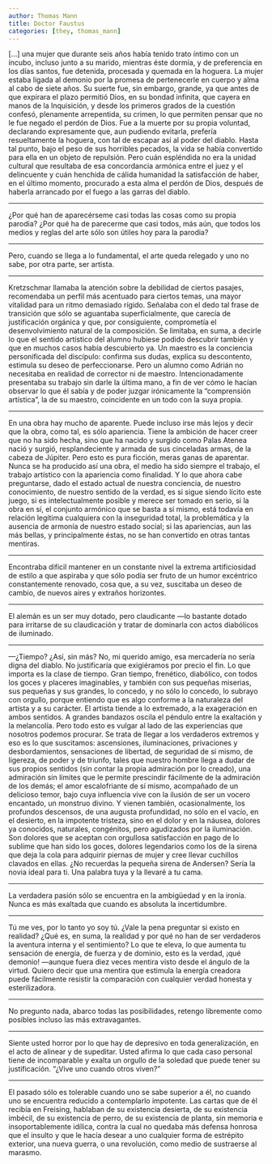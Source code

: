 ```yaml
---
author: Thomas Mann
title: Doctor Faustus
categories: [they, thomas_mann]
---
```


[...] una mujer que durante seis años había tenido trato íntimo con un íncubo, incluso junto a su marido, mientras éste dormía, y de preferencia en los días santos, fue detenida, procesada y quemada en la hoguera. La mujer estaba ligada al demonio por la promesa de pertenecerle en cuerpo y alma al cabo de siete años. Su suerte fue, sin embargo, grande, ya que antes de que expirara el plazo permitió Dios, en su bondad infinita, que cayera en manos de la Inquisición, y desde los primeros grados de la cuestión confesó, plenamente arrepentida, su crimen, lo que permiten pensar que no le fue negado el perdón de Dios. Fue a la muerte por su propia voluntad, declarando expresamente que, aun pudiendo evitarla, prefería resueltamente la hoguera, con tal de escapar así al poder del diablo. Hasta tal punto, bajo el peso de sus horribles pecados, la vida se había convertido para ella en un objeto de repulsión. Pero cuán espléndida no era la unidad cultural que resultaba de esa concordancia armónica entre el juez y el delincuente y cuán henchida de cálida humanidad la satisfacción de haber, en el último momento, procurado a esta alma el perdón de Dios, después de haberla arrancado por el fuego a las garras del diablo.

<hr>
¿Por qué han de aparecérseme casi todas las cosas como su propia parodia? ¿Por qué ha de parecerme que casi todos, más aún, que todos los medios y reglas del arte sólo son útiles hoy para la parodia?

<hr>
Pero, cuando se llega a lo fundamental, el arte queda relegado y uno no sabe, por otra parte, ser artista.

<hr>
Kretzschmar llamaba la atención sobre la debilidad de ciertos pasajes, recomendaba un perfil más acentuado para ciertos temas, una mayor vitalidad para un ritmo demasiado rígido. Señalaba con el dedo tal frase de transición que sólo se aguantaba superficialmente, que carecía de justificación orgánica y que, por consiguiente, comprometía el desenvolvimiento natural de la composición. Se limitaba, en suma, a decirle lo que el sentido artístico del alumno hubiese podido descubrir también y que en muchos casos había descubierto ya. Un maestro es la conciencia personificada del discípulo: confirma sus dudas, explica su descontento, estimula su deseo de perfeccionarse. Pero un alumno como Adrián no necesitaba en realidad de corrector ni de maestro. Intencionadamente presentaba su trabajo sin darle la última mano, a fin de ver cómo le hacían observar lo que él sabía y de poder juzgar irónicamente la “comprensión artística”, la de su maestro, coincidente en un todo con la suya propia.


<hr>
En una obra hay mucho de aparente. Puede incluso irse más lejos y decir que la obra, como tal, es sólo apariencia. Tiene la ambición de hacer creer que no ha sido hecha, sino que ha nacido y surgido como Palas Atenea nació y surgió, resplandeciente y armada de sus cinceladas armas, de la cabeza de Júpiter. Pero esto es pura ficción, meras ganas de aparentar. Nunca se ha producido así una obra, el medio ha sido siempre el trabajo, el trabajo artístico con la apariencia como finalidad. Y lo que ahora cabe preguntarse, dado el estado actual de nuestra conciencia, de nuestro conocimiento, de nuestro sentido de la verdad, es si sigue siendo lícito este juego, si es intelectualmente posible y merece ser tomado en serio, si la obra en sí, el conjunto armónico que se basta a sí mismo, está todavía en relación legítima cualquiera con la inseguridad total, la problemática y la ausencia de armonía de nuestro estado social; si las apariencias, aun las más bellas, y principalmente éstas, no se han convertido en otras tantas mentiras.

<hr>
Encontraba difícil mantener en un constante nivel la extrema artificiosidad de estilo a que aspiraba y que sólo podía ser fruto de un humor excéntrico constantemente renovado, cosa que, a su vez, suscitaba un deseo de cambio, de nuevos aires y extraños horizontes.

<hr>
El alemán es un ser muy dotado, pero claudicante —lo bastante dotado para irritarse de su claudicación y tratar de dominarla con actos diabólicos de iluminado.

<hr>
—¿Tiempo? ¿Así, sin más? No, mi querido amigo, esa mercadería no sería digna del diablo. No justificaría que exigiéramos por precio el fin. Lo que importa es la clase de tiempo. Gran tiempo, frenético, diabólico, con todos los goces y placeres imaginables, y también con sus pequeñas miserias, sus pequeñas y sus grandes, lo concedo, y no sólo lo concedo, lo subrayo con orgullo, porque entiendo que es algo conforme a la naturaleza del artista y a su carácter. El artista tiende a lo extremado, a la exageración en ambos sentidos. A grandes bandazos oscila el péndulo entre la exaltación y la melancolía. Pero todo esto es vulgar al lado de las experiencias que nosotros podemos procurar. Se trata de llegar a los verdaderos extremos y eso es lo que suscitamos: ascensiones, iluminaciones, privaciones y desbordamientos, sensaciones de libertad, de seguridad de sí mismo, de ligereza, de poder y de triunfo, tales que nuestro hombre llega a dudar de sus propios sentidos (sin contar la propia admiración por lo creado), una admiración sin límites que le permite prescindir fácilmente de la admiración de los demás; el amor escalofriante de sí mismo, acompañado de un delicioso temor, bajo cuya influencia vive con la ilusión de ser un vocero encantado, un monstruo divino. Y vienen también, ocasionalmente, los profundos descensos, de una augusta profundidad, no sólo en el vacío, en el desierto, en la impotente tristeza, sino en el dolor y en la náusea, dolores ya conocidos, naturales, congénitos, pero agudizados por la iluminación. Son dolores que se aceptan con orgullosa satisfacción en pago de lo sublime que han sido los goces, dolores legendarios como los de la sirena que deja la cola para adquirir piernas de mujer y cree llevar cuchillos clavados en ellas. ¿No recuerdas la pequeña sirena de Andersen? Sería la novia ideal para ti. Una palabra tuya y la llevaré a tu cama.

<hr>
<a name="fragment_0" id="highlight-me">
La verdadera pasión sólo se encuentra en la ambigüedad y en la ironía. Nunca es más exaltada que cuando es absoluta la incertidumbre.
</a>

<hr>
Tú me ves, por lo tanto yo soy tú. ¿Vale la pena preguntar si existo en realidad? ¿Qué es, en suma, la realidad y por qué no han de ser verdaderos la aventura interna y el sentimiento? Lo que te eleva, lo que aumenta tu sensación de energía, de fuerza y de dominio, esto es la verdad, ¡qué demonio! —aunque fuera diez veces mentira visto desde el ángulo de la virtud. Quiero decir que una mentira que estimula la energía creadora puede fácilmente resistir la comparación con cualquier verdad honesta y esterilizadora.

<hr>
No pregunto nada, abarco todas las posibilidades, retengo libremente como posibles incluso las más extravagantes.

<hr>
Siente usted horror por lo que hay de depresivo en toda generalización, en el acto de alinear y de supeditar. Usted afirma lo que cada caso personal tiene de incomparable y exalta un orgullo de la soledad que puede tener su justificación. “¿Vive uno cuando otros viven?”

<hr>
El pasado sólo es tolerable cuando uno se sabe superior a él, no cuando uno se encuentra reducido a contemplarlo impotente. Las cartas que de él recibía en Freising, hablaban de su existencia desierta, de su existencia imbécil, de su existencia de perro, de su existencia de planta, sin memoria e insoportablemente idílica, contra la cual no quedaba más defensa honrosa que el insulto y que le hacía desear a uno cualquier forma de estrépito exterior, una nueva guerra, o una revolución, como medio de sustraerse al marasmo.



